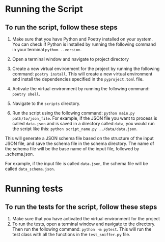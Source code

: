 # Running the Script

## To run the script, follow these steps

1. Make sure that you have Python and Poetry installed on your system. You can check if Python is installed by running the following command in your terminal `python --version`.

2. Open a terminal window and navigate to project directory
3. Create a new virtual environment for the project by running the following command: `poetry install`. This will create a new virtual environment and install the dependencies specified in the `pyproject.toml` file.
4. Activate the virtual environment by running the following command: `poetry shell`.
5. Navigate to the `scripts` directory.
6. Run the script using the following command: `python main.py path/to/json_file`. For example, if the JSON file you want to process is called `data.json` and is saved in a directory called `data`, you would run the script like this: `python script_name.py ../data/data.json`.

This will generate a JSON schema file based on the structure of the input JSON file, and save the schema file in the schema directory. The name of the schema file will be the base name of the input file, followed by _schema.json.

For example, if the input file is called `data.json`, the schema file will be called `data_schema.json`.

# Running tests

## To run the tests for the script, follow these steps

1. Make sure that you have activated the virtual environment for the project
2. To run the tests, open a terminal window and navigate to the directory. Then run the following command: `python -m pytest`. This will run the test class with all the functions in the `test_sniffer.py` file.
